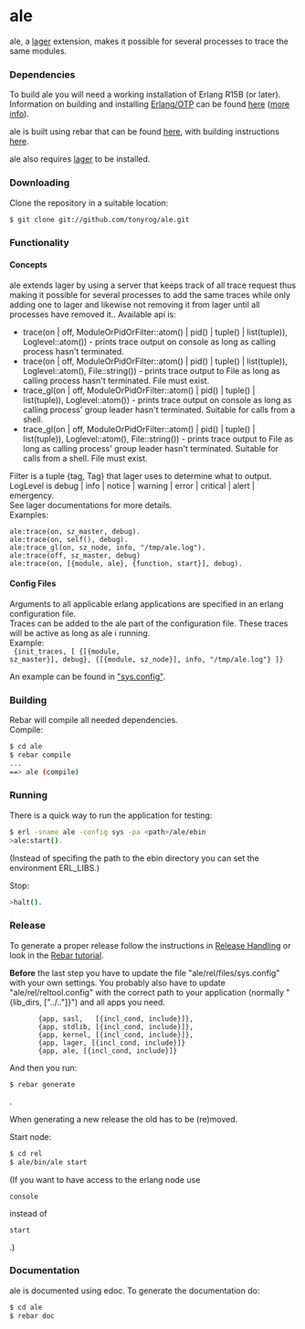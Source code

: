 ale
=====

ale, a [lager](https://github.com/basho/lager) extension, makes it possible for several processes to trace the same modules.


### Dependencies

To build ale you will need a working installation of Erlang R15B (or
later).<br/>
Information on building and installing [Erlang/OTP](http://www.erlang.org)
can be found [here](https://github.com/erlang/otp/wiki/Installation)
([more info](https://github.com/erlang/otp/blob/master/INSTALL.md)).

ale is built using rebar that can be found [here](https://github.com/basho/rebar), with building instructions [here](https://github.com/basho/rebar/wiki/Building-rebar).

ale also requires [lager](https://github.com/basho/lager) to be installed.

### Downloading

Clone the repository in a suitable location:

```sh
$ git clone git://github.com/tonyrog/ale.git
```
### Functionality
#### Concepts

ale extends lager by using a server that keeps track of all trace request thus making it possible for several processes to add the same traces while only adding one to lager and likewise not removing it from lager until all processes have removed it..
Available api is:
<ul>
<li> trace(on | off, ModuleOrPidOrFilter::atom() | pid() | tuple() | list(tuple)), Loglevel::atom()) - prints trace output on console as long as calling process hasn't terminated.</li>
<li> trace(on | off, ModuleOrPidOrFilter::atom() | pid() | tuple() | list(tuple)), Loglevel::atom(), File::string()) - prints trace output to File as long as calling process hasn't terminated. File must exist.</li>
<li> trace_gl(on | off, ModuleOrPidOrFilter::atom() | pid() | tuple() | list(tuple)), Loglevel::atom()) - prints trace output on console as long as calling process' group leader hasn't terminated. Suitable for calls from a shell.</li>
<li> trace_gl(on | off, ModuleOrPidOrFilter::atom() | pid() | tuple() | list(tuple)), Loglevel::atom(), File::string()) - prints trace output to File as long as calling process' group leader hasn't terminated. Suitable for calls from a shell. File must exist.</li>
</ul>
Filter is a tuple {tag, Tag} that lager uses to determine what to output. <br/>
LogLevel is  debug | info | notice | warning | error | critical | alert |  emergency. <br/>
See lager documentations for more details.<br/>
Examples:<br/>
<code>
ale:trace(on, sz_master, debug).
ale:trace(on, self(), debug).
ale:trace_gl(on, sz_node, info, "/tmp/ale.log").
ale:trace(off, sz_master, debug)
ale:trace(on, [{module, ale}, {function, start}], debug).
</code>

#### Config Files

Arguments to all applicable erlang applications are specified in an erlang configuration file.<br/>
Traces can be added to the ale part of the configuration file. These traces will be active as long as ale i running.<br/>
Example:<br/>
<code>
	{init_traces, [
		       {[{module, sz_master}], debug}, 
		       {[{module, sz_node}], info, "/tmp/ale.log"}
		      ]}
</code>

An example can be found in ["sys.config"](https://github.com/tonyrog/ale/raw/master/sys.config).<br/>

### Building

Rebar will compile all needed dependencies.<br/>
Compile:

```sh
$ cd ale
$ rebar compile
...
==> ale (compile)
```

### Running

There is a quick way to run the application for testing:

```sh
$ erl -sname ale -config sys -pa <path>/ale/ebin
>ale:start().
```
(Instead of specifing the path to the ebin directory you can set the environment ERL_LIBS.)

Stop:

```sh
>halt().
```

### Release

To generate a proper release follow the instructions in 
 [Release Handling](https://github.com/basho/rebar/wiki/Release-handling) or look in the [Rebar tutorial](http://www.metabrew.com/article/erlang-rebar-tutorial-generating-releases-upgrades).

<b>Before</b> the last step you have to update the file "ale/rel/files/sys.config" with your own settings.
You probably also have to update "ale/rel/reltool.config" with the correct path to your application (normally "{lib_dirs, ["../.."]}") and all apps you need.
```
       {app, sasl,   [{incl_cond, include}]},
       {app, stdlib, [{incl_cond, include}]},
       {app, kernel, [{incl_cond, include}]},
       {app, lager, [{incl_cond, include}]}
       {app, ale, [{incl_cond, include}]}
```


And then you run: 
```
$ rebar generate
```
.

When generating a new release the old has to be (re)moved.

Start node:

```sh
$ cd rel
$ ale/bin/ale start
```

(If you want to have access to the erlang node use 
``` 
console 
```
instead of 
``` 
start
```
.)

### Documentation

ale is documented using edoc. To generate the documentation do:

```sh
$ cd ale
$ rebar doc
```
